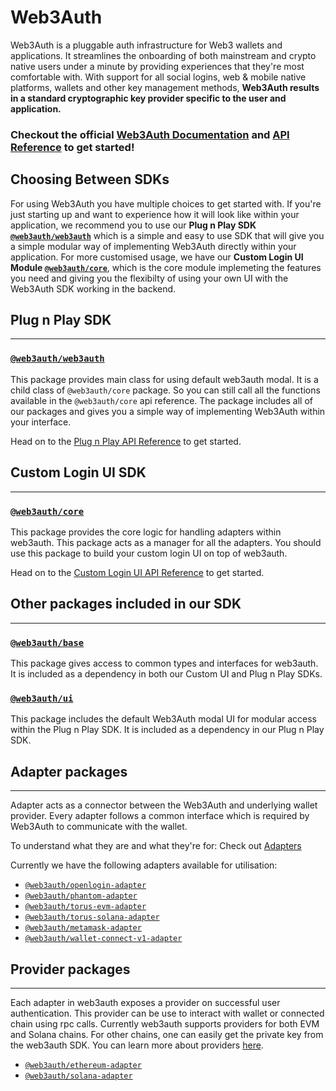 # Web3Auth

Web3Auth is a pluggable auth infrastructure for Web3 wallets and applications. It streamlines the onboarding of both mainstream and crypto native
users under a minute by providing experiences that they're most comfortable with. With support for all social logins, web & mobile native platforms,
wallets and other key management methods, **Web3Auth results in a standard cryptographic key provider specific to the user and application.**


### Checkout the official [Web3Auth Documentation](https://docs.web3auth.io) and [API Reference](https://docs.web3auth.io/api-reference) to get started!

## Choosing Between SDKs

For using Web3Auth you have multiple choices to get started with. If you're just starting up and want to experience how it will look like within your
application, we recommend you to use our **Plug n Play SDK [`@web3auth/web3auth`](https://npmjs.com/package/@web3auth/web3auth)** which is a simple
and easy to use SDK that will give you a simple modular way of implementing Web3Auth directly within your application. For more customised usage, we
have our **Custom Login UI Module [`@web3auth/core`](https://npmjs.com/package/@web3auth/core)**, which is the core module implemeting the features
you need and giving you the flexibilty of using your own UI with the Web3Auth SDK working in the backend.

## Plug n Play SDK

---

### [`@web3auth/web3auth`](https://npmjs.com/package/@web3auth/web3auth)

This package provides main class for using default web3auth modal. It is a child class of `@web3auth/core` package. So you can still call all the
functions available in the `@web3auth/core` api reference. The package includes all of our packages and gives you a simple way of implementing
Web3Auth within your interface.

Head on to the [Plug n Play API Reference](https://docs.web3auth.io/api-reference/web/plugnplay) to get started.

## Custom Login UI SDK

---

### [`@web3auth/core`](https://npmjs.com/package/@web3auth/core)

This package provides the core logic for handling adapters within web3auth. This package acts as a manager for all the adapters. You should use this
package to build your custom login UI on top of web3auth.

Head on to the [Custom Login UI API Reference](https://docs.web3auth.io/api-reference/web/customloginui) to get started.

## Other packages included in our SDK

---

### [`@web3auth/base`](https://npmjs.com/package/@web3auth/base)

This package gives access to common types and interfaces for web3auth. It is included as a dependency in both our Custom UI and Plug n Play SDKs.

### [`@web3auth/ui`](https://npmjs.com/package/@web3auth/ui)

This package includes the default Web3Auth modal UI for modular access within the Plug n Play SDK. It is included as a dependency in our Plug n Play
SDK.

## Adapter packages

---

Adapter acts as a connector between the Web3Auth and underlying wallet provider. Every adapter follows a common interface which is required by
Web3Auth to communicate with the wallet.

To understand what they are and what they're for: Check out [Adapters](https://docs.web3auth.io/api-reference/web/adapters/)

Currently we have the following adapters available for utilisation:

- [`@web3auth/openlogin-adapter`](https://npmjs.com/package/@web3auth/openlogin-adapter)
- [`@web3auth/phantom-adapter`](https://npmjs.com/package/@web3auth/phantom-adapter)
- [`@web3auth/torus-evm-adapter`](https://npmjs.com/package/@web3auth/torus-evm-adapter)
- [`@web3auth/torus-solana-adapter`](https://npmjs.com/package/@web3auth/torus-solana-adapter)
- [`@web3auth/metamask-adapter`](https://npmjs.com/package/@web3auth/metamask-adapter)
- [`@web3auth/wallet-connect-v1-adapter`](https://npmjs.com/package/@web3auth/wallet-connect-v1-adapter)

## Provider packages

---

Each adapter in web3auth exposes a provider on successful user authentication. This provider can be use to interact with wallet or connected chain
using rpc calls. Currently web3auth supports providers for both EVM and Solana chains. For other chains, one can easily get the private key from the
web3auth SDK. You can learn more about providers [here](https://docs.web3auth.io/api-reference/web/providers/).

- [`@web3auth/ethereum-adapter`](https://www.npmjs.com/package/@web3auth/ethereum-provider)
- [`@web3auth/solana-adapter`](https://www.npmjs.com/package/@web3auth/solana-provider)
